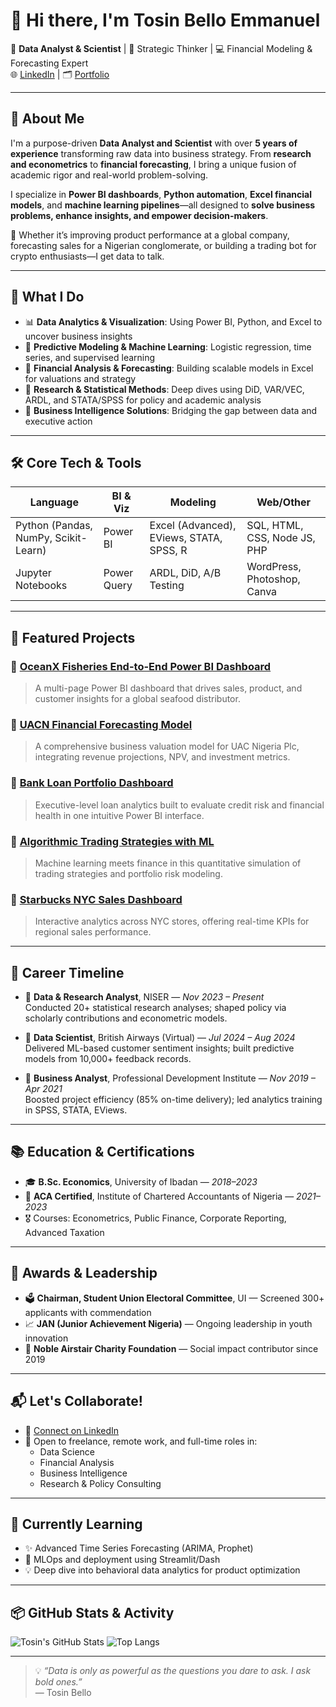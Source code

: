 # 👋 Hi there, I'm Tosin Bello Emmanuel

🎯 **Data Analyst & Scientist** | 🧠 Strategic Thinker | 💻 Financial Modeling & Forecasting Expert  
 🌐 [LinkedIn](https://www.linkedin.com/in/tosinbellofin) | 🗂️ [Portfolio](https://github.com/toshineb)

---

## 🧬 About Me

I'm a purpose-driven **Data Analyst and Scientist** with over **5 years of experience** transforming raw data into business strategy. From **research and econometrics** to **financial forecasting**, I bring a unique fusion of academic rigor and real-world problem-solving.

I specialize in **Power BI dashboards**, **Python automation**, **Excel financial models**, and **machine learning pipelines**—all designed to **solve business problems, enhance insights, and empower decision-makers**.

🔎 Whether it’s improving product performance at a global company, forecasting sales for a Nigerian conglomerate, or building a trading bot for crypto enthusiasts—I get data to talk.

---

## 🚀 What I Do

- 📊 **Data Analytics & Visualization**: Using Power BI, Python, and Excel to uncover business insights
- 🧠 **Predictive Modeling & Machine Learning**: Logistic regression, time series, and supervised learning
- 🧾 **Financial Analysis & Forecasting**: Building scalable models in Excel for valuations and strategy
- 🔬 **Research & Statistical Methods**: Deep dives using DiD, VAR/VEC, ARDL, and STATA/SPSS for policy and academic analysis
- 💼 **Business Intelligence Solutions**: Bridging the gap between data and executive action

---

## 🛠️ Core Tech & Tools

| Language | BI & Viz | Modeling | Web/Other |
|---------|----------|----------|-----------|
| Python (Pandas, NumPy, Scikit-Learn) | Power BI | Excel (Advanced), EViews, STATA, SPSS, R | SQL, HTML, CSS, Node JS, PHP |
| Jupyter Notebooks | Power Query | ARDL, DiD, A/B Testing | WordPress, Photoshop, Canva |

---

## 🧪 Featured Projects

### 🔷 [OceanX Fisheries End-to-End Power BI Dashboard](https://github.com/toshineb/OceanX-Fisheries-End-to-End-Power-BI-Sales-Product-Analysis)
> A multi-page Power BI dashboard that drives sales, product, and customer insights for a global seafood distributor.

### 🔷 [UACN Financial Forecasting Model](https://github.com/toshineb/UACN-Financial-Forecasting-Model)
> A comprehensive business valuation model for UAC Nigeria Plc, integrating revenue projections, NPV, and investment metrics.

### 🔷 [Bank Loan Portfolio Dashboard](https://github.com/toshineb/Bank-Loan-Portfolio-Dashboard)
> Executive-level loan analytics built to evaluate credit risk and financial health in one intuitive Power BI interface.

### 🔷 [Algorithmic Trading Strategies with ML](https://github.com/toshineb/Algorithmic_Trading_Machine_Learning_Quant_Strategies)
> Machine learning meets finance in this quantitative simulation of trading strategies and portfolio risk modeling.

### 🔷 [Starbucks NYC Sales Dashboard](https://github.com/toshineb/Starbucks-NYC-Sales-Dashboard-Power-BI-Project)
> Interactive analytics across NYC stores, offering real-time KPIs for regional sales performance.

---

## 🧭 Career Timeline

- 📌 **Data & Research Analyst**, NISER — *Nov 2023 – Present*  
  Conducted 20+ statistical research analyses; shaped policy via scholarly contributions and econometric models.

- 📌 **Data Scientist**, British Airways (Virtual) — *Jul 2024 – Aug 2024*  
  Delivered ML-based customer sentiment insights; built predictive models from 10,000+ feedback records.

- 📌 **Business Analyst**, Professional Development Institute — *Nov 2019 – Apr 2021*  
  Boosted project efficiency (85% on-time delivery); led analytics training in SPSS, STATA, EViews.

---

## 📚 Education & Certifications

- 🎓 **B.Sc. Economics**, University of Ibadan — *2018–2023*  
- 🧾 **ACA Certified**, Institute of Chartered Accountants of Nigeria — *2021–2023*  
- 🎖️ Courses: Econometrics, Public Finance, Corporate Reporting, Advanced Taxation

---

## 🥇 Awards & Leadership

- 🗳️ **Chairman, Student Union Electoral Committee**, UI — Screened 300+ applicants with commendation
- 📈 **JAN (Junior Achievement Nigeria)** — Ongoing leadership in youth innovation
- 💞 **Noble Airstair Charity Foundation** — Social impact contributor since 2019

---

## 📬 Let's Collaborate!

- 🔗 [Connect on LinkedIn](https://www.linkedin.com/in/tosinbellofin)
- 🧠 Open to freelance, remote work, and full-time roles in:
  - Data Science
  - Financial Analysis
  - Business Intelligence
  - Research & Policy Consulting

---

## 🌱 Currently Learning

- ✨ Advanced Time Series Forecasting (ARIMA, Prophet)
- 🧪 MLOps and deployment using Streamlit/Dash
- 💡 Deep dive into behavioral data analytics for product optimization

---

## 📦 GitHub Stats & Activity

<!GitHub stats if desired -->
![Tosin's GitHub Stats](https://github-readme-stats.vercel.app/api?username=toshineb&show_icons=true&theme=radical)
![Top Langs](https://github-readme-stats.vercel.app/api/top-langs/?username=toshineb&layout=compact&theme=radical)

---

> 💡 *“Data is only as powerful as the questions you dare to ask. I ask bold ones.”*  
— Tosin Bello
